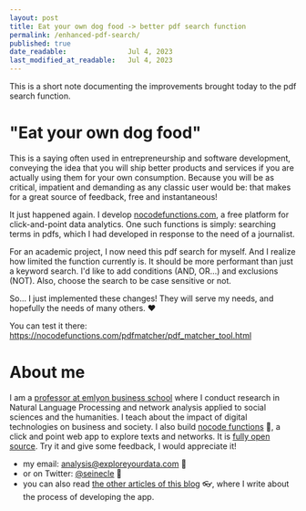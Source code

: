 ```yaml
---
layout: post
title: Eat your own dog food -> better pdf search function
permalink: /enhanced-pdf-search/
published: true
date_readable:               Jul 4, 2023
last_modified_at_readable:   Jul 4, 2023
---
```


This is a short note documenting the improvements brought today to the pdf search function. 

# "Eat your own dog food"

This is a saying often used in entrepreneurship and software development, conveying the idea that you will ship better products and services if you are actually using them for your own consumption.
Because you will be as critical, impatient and demanding as any classic user would be: that makes for a great source of feedback, free and instantaneous!

It just happened again.
I develop [nocodefunctions.com](https://nocodefunctions.com), a free platform for click-and-point data analytics.
One such functions is simply: searching terms in pdfs, which I had developed in response to the need of a journalist.

For an academic project, I now need this pdf search for myself.
And I realize how limited the function currently is.
It should be more performant than just a keyword search. I'd like to add conditions (AND, OR...) and exclusions (NOT).
Also, choose the search to be case sensitive or not.

So... I just implemented these changes! They will serve my needs, and hopefully the needs of many others. ❤️

You can test it there: https://nocodefunctions.com/pdfmatcher/pdf_matcher_tool.html

# About me
I am a [professor at emlyon business school](https://www.linkedin.com/in/levallois/) where I conduct research in Natural Language Processing and network analysis applied to social sciences and the humanities. I teach about the impact of digital technologies on business and society. I also  build [nocode functions](https://nocodefunctions.com) 🔎, a click and point web app to explore texts and networks. It is [fully open source](https://github.com/seinecle/nocodefunctions). Try it and give some feedback, I would appreciate it!

* my email: [analysis@exploreyourdata.com](mailto:analysis@exploreyourdata.com) 📧
* or on Twitter: [@seinecle](https://twitter.com/seinecle) 📱
* you can also read [the other articles of this blog](https://nocodefunctions.com/blog) 👓, where I write about the process of developing the app.

